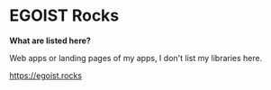 # EGOIST Rocks

__What are listed here?__

Web apps or landing pages of my apps, I don't list my libraries here.

https://egoist.rocks